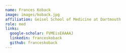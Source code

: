 ```yaml
---
name: Frances Koback 
image: images/koback.jpg
affiliation: Geisel School of Medicine at Dartmouth 
role: med 
links:
  google-scholar: FVMEisEAAAAJ
  linkedin: franceskoback
  github: franceskoback
---
```


